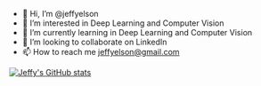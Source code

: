 - 👋 Hi, I’m @jeffyelson
- 👀 I’m interested in Deep Learning and Computer Vision
- 🌱 I’m currently learning  in Deep Learning and Computer Vision
- 💞️ I’m looking to collaborate on LinkedIn
- 📫 How to reach me jeffyelson@gmail.com


[![Jeffy's GitHub stats](https://github-readme-stats.vercel.app/api?username=jeffyelson)](https://github.com/jeffyelson/github-readme-stats)

<!---
jeffyelson/jeffyelson is a ✨ special ✨ repository because its `README.md` (this file) appears on your GitHub profile.
You can click the Preview link to take a look at your changes.
--->
